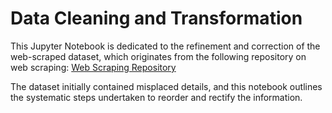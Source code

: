 # Data Cleaning and Transformation
This Jupyter Notebook is dedicated to the refinement and correction of the web-scraped dataset, which originates from the following repository on web scraping:
[Web Scraping Repository](https://github.com/Ambily-Rajan/Data-Collection-using-python/tree/main/Web%20Scraping)

The dataset initially contained misplaced details, and this notebook outlines the systematic steps undertaken to reorder and rectify the information.
